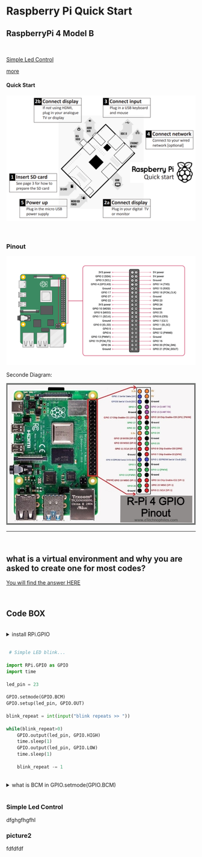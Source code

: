 # Raspberry Pi Quick Start

## RaspberryPi 4 Model B

<br>

[Simple Led Control](#simple-led-control)

[more](#picture2)


#### Quick Start

![Quick Start Guide](./pics/quickstart1.png)

<br>

### Pinout

![Raspberry Pi 4 Model B Pins Configuration](./pics/GPIO-Pinout-Diagram-2.png)

Seconde Diagram: 

![Raspberry Pi 4 Model B Pins Configuration](./pics/R-Pi-4-GPIO-Pinout.jpg)

----

<br>

## what is a virtual environment and why you are asked to create one for most codes? 
[You will find the answer HERE](https://realpython.com/python-virtual-environments-a-primer/#activate-it)

<br>

## Code BOX

<br>

<details><summary>install RPi.GPIO</summary>
<p>

***NOTE:*** install this module in virtual environment.
```
pip install RPi.GPIO
```

<br>

</p>
</details>

<br>

```py
 # Simple LED blink...

import RPi.GPIO as GPIO  
import time

led_pin = 23

GPIO.setmode(GPIO.BCM)
GPIO.setup(led_pin, GPIO.OUT)

blink_repeat = int(input("blink repeats >> "))

while(blink_repeat>0)
    GPIO.output(led_pin, GPIO.HIGH)
    time.sleep(1)
    GPIO.output(led_pin, GPIO.LOW)
    time.sleep(1)

    blink_repeat -= 1
```

<br>

<details><summary> what is BCM in GPIO.setmode(GPIO.BCM) </summary>
<p>



There are two kinds of Input and Output pin numbering for the Raspberry pi. One is the BCM and the other is BOARD. Basically these pin numberings are useful for writing python script for the Raspberry Pi. 

<br>

**GPIO BOARD**– This type of pin numbering refers to the number of the pin in the plug, i.e, the numbers printed on the board, for example, P1. The advantage of this type of numbering is, it will not change even though the version of board changes.

**GPIO BCM**– The BCM option refers to the pin by “Broadcom SOC Channel. They signify the Broadcom SOC channel designation. The BCM channel changes as the version number changes.

**Broadcom SOC Channel**– BCM refers to the “Broadcom SOC channel” number, which is the numbering inside the chip which is used on the Raspberry Pi. These numbers changed between board versions as you can see in the previous tables for the 26-pin header type 1 versus 2, and or not sequential. 


***NOTE: ***
The BCM numbers changed between versions of the Pi1 Model B, and you’ll need to work out which one you have guide here. So it may be safer to use the BOARD numbers if you are going to use more than one Raspberry Pi in a project.

<br>

In a nutshell, BCM pins maybe differ in raspberrypi's boards but Board pins are the same.

[Further details](https://iot4beginners.com/difference-between-bcm-and-board-pin-numbering-in-raspberry-pi/) 

<br>
</p>
</details>

<br>

### Simple Led Control

dfghgfhgfhl


### picture2

fdfdfdf
